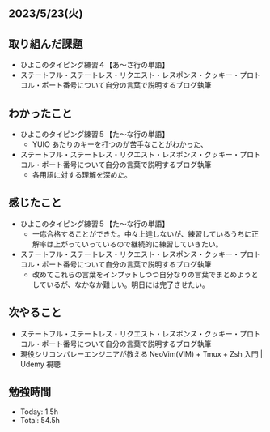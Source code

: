 ## 2023/5/23(火)

## 取り組んだ課題

- ひよこのタイピング練習４【あ～さ行の単語】
- ステートフル・ステートレス・リクエスト・レスポンス・クッキー・プロトコル・ポート番号について自分の言葉で説明するブログ執筆

## わかったこと

- ひよこのタイピング練習５【た～な行の単語】
  - YUIO あたりのキーを打つのが苦手なことがわかった、
- ステートフル・ステートレス・リクエスト・レスポンス・クッキー・プロトコル・ポート番号について自分の言葉で説明するブログ執筆
  - 各用語に対する理解を深めた。

## 感じたこと

- ひよこのタイピング練習５【た～な行の単語】
  - 一応合格することができた。中々上達しないが、練習しているうちに正解率は上がっていっているので継続的に練習していきたい。
- ステートフル・ステートレス・リクエスト・レスポンス・クッキー・プロトコル・ポート番号について自分の言葉で説明するブログ執筆
  - 改めてこれらの言葉をインプットしつつ自分なりの言葉でまとめようとしているが、なかなか難しい。明日には完了させたい。

## 次やること

- ステートフル・ステートレス・リクエスト・レスポンス・クッキー・プロトコル・ポート番号について自分の言葉で説明するブログ執筆
- 現役シリコンバレーエンジニアが教える NeoVim(VIM) + Tmux + Zsh 入門 | Udemy 視聴

## 勉強時間

- Today: 1.5h
- Total: 54.5h
